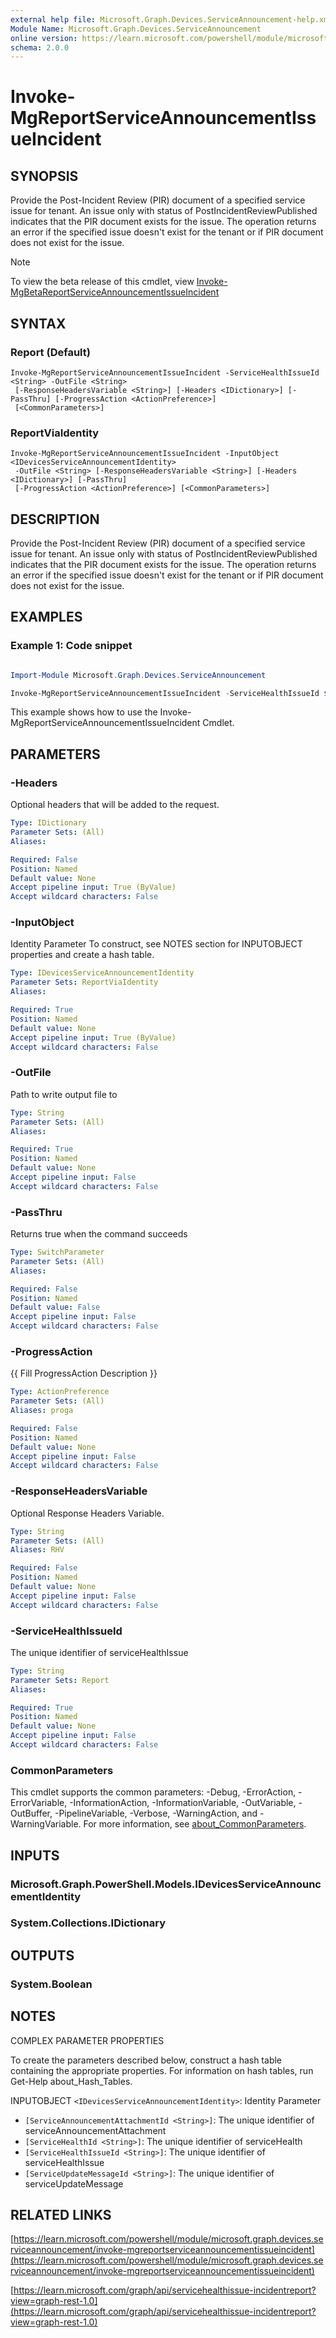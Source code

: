 ```yaml
---
external help file: Microsoft.Graph.Devices.ServiceAnnouncement-help.xml
Module Name: Microsoft.Graph.Devices.ServiceAnnouncement
online version: https://learn.microsoft.com/powershell/module/microsoft.graph.devices.serviceannouncement/invoke-mgreportserviceannouncementissueincident
schema: 2.0.0
---
```


# Invoke-MgReportServiceAnnouncementIssueIncident

## SYNOPSIS
Provide the Post-Incident Review (PIR) document of a specified service issue for tenant.
An issue only with status of PostIncidentReviewPublished indicates that the PIR document exists for the issue.
The operation returns an error if the specified issue doesn't exist for the tenant or if PIR document does not exist for the issue.

> [!NOTE]
> To view the beta release of this cmdlet, view [Invoke-MgBetaReportServiceAnnouncementIssueIncident](/powershell/module/Microsoft.Graph.Beta.Devices.ServiceAnnouncement/Invoke-MgBetaReportServiceAnnouncementIssueIncident?view=graph-powershell-beta)

## SYNTAX

### Report (Default)
```
Invoke-MgReportServiceAnnouncementIssueIncident -ServiceHealthIssueId <String> -OutFile <String>
 [-ResponseHeadersVariable <String>] [-Headers <IDictionary>] [-PassThru] [-ProgressAction <ActionPreference>]
 [<CommonParameters>]
```

### ReportViaIdentity
```
Invoke-MgReportServiceAnnouncementIssueIncident -InputObject <IDevicesServiceAnnouncementIdentity>
 -OutFile <String> [-ResponseHeadersVariable <String>] [-Headers <IDictionary>] [-PassThru]
 [-ProgressAction <ActionPreference>] [<CommonParameters>]
```

## DESCRIPTION
Provide the Post-Incident Review (PIR) document of a specified service issue for tenant.
An issue only with status of PostIncidentReviewPublished indicates that the PIR document exists for the issue.
The operation returns an error if the specified issue doesn't exist for the tenant or if PIR document does not exist for the issue.

## EXAMPLES
### Example 1: Code snippet

```powershell

Import-Module Microsoft.Graph.Devices.ServiceAnnouncement

Invoke-MgReportServiceAnnouncementIssueIncident -ServiceHealthIssueId $serviceHealthIssueId

```
This example shows how to use the Invoke-MgReportServiceAnnouncementIssueIncident Cmdlet.


## PARAMETERS

### -Headers
Optional headers that will be added to the request.

```yaml
Type: IDictionary
Parameter Sets: (All)
Aliases:

Required: False
Position: Named
Default value: None
Accept pipeline input: True (ByValue)
Accept wildcard characters: False
```

### -InputObject
Identity Parameter
To construct, see NOTES section for INPUTOBJECT properties and create a hash table.

```yaml
Type: IDevicesServiceAnnouncementIdentity
Parameter Sets: ReportViaIdentity
Aliases:

Required: True
Position: Named
Default value: None
Accept pipeline input: True (ByValue)
Accept wildcard characters: False
```

### -OutFile
Path to write output file to

```yaml
Type: String
Parameter Sets: (All)
Aliases:

Required: True
Position: Named
Default value: None
Accept pipeline input: False
Accept wildcard characters: False
```

### -PassThru
Returns true when the command succeeds

```yaml
Type: SwitchParameter
Parameter Sets: (All)
Aliases:

Required: False
Position: Named
Default value: False
Accept pipeline input: False
Accept wildcard characters: False
```

### -ProgressAction
{{ Fill ProgressAction Description }}

```yaml
Type: ActionPreference
Parameter Sets: (All)
Aliases: proga

Required: False
Position: Named
Default value: None
Accept pipeline input: False
Accept wildcard characters: False
```

### -ResponseHeadersVariable
Optional Response Headers Variable.

```yaml
Type: String
Parameter Sets: (All)
Aliases: RHV

Required: False
Position: Named
Default value: None
Accept pipeline input: False
Accept wildcard characters: False
```

### -ServiceHealthIssueId
The unique identifier of serviceHealthIssue

```yaml
Type: String
Parameter Sets: Report
Aliases:

Required: True
Position: Named
Default value: None
Accept pipeline input: False
Accept wildcard characters: False
```

### CommonParameters
This cmdlet supports the common parameters: -Debug, -ErrorAction, -ErrorVariable, -InformationAction, -InformationVariable, -OutVariable, -OutBuffer, -PipelineVariable, -Verbose, -WarningAction, and -WarningVariable. For more information, see [about_CommonParameters](http://go.microsoft.com/fwlink/?LinkID=113216).

## INPUTS

### Microsoft.Graph.PowerShell.Models.IDevicesServiceAnnouncementIdentity
### System.Collections.IDictionary
## OUTPUTS

### System.Boolean
## NOTES
COMPLEX PARAMETER PROPERTIES

To create the parameters described below, construct a hash table containing the appropriate properties.
For information on hash tables, run Get-Help about_Hash_Tables.

INPUTOBJECT `<IDevicesServiceAnnouncementIdentity>`: Identity Parameter
  - `[ServiceAnnouncementAttachmentId <String>]`: The unique identifier of serviceAnnouncementAttachment
  - `[ServiceHealthId <String>]`: The unique identifier of serviceHealth
  - `[ServiceHealthIssueId <String>]`: The unique identifier of serviceHealthIssue
  - `[ServiceUpdateMessageId <String>]`: The unique identifier of serviceUpdateMessage

## RELATED LINKS

[https://learn.microsoft.com/powershell/module/microsoft.graph.devices.serviceannouncement/invoke-mgreportserviceannouncementissueincident](https://learn.microsoft.com/powershell/module/microsoft.graph.devices.serviceannouncement/invoke-mgreportserviceannouncementissueincident)

[https://learn.microsoft.com/graph/api/servicehealthissue-incidentreport?view=graph-rest-1.0](https://learn.microsoft.com/graph/api/servicehealthissue-incidentreport?view=graph-rest-1.0)




